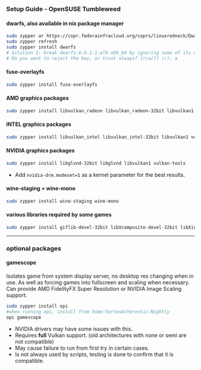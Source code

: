 <h3>Setup Guide - OpenSUSE Tumbleweed</h3>

#### dwarfs, also available in nix package manager

```sh
sudo zypper ar https://copr.fedorainfracloud.org/coprs/linuxredneck/DwarFS/repo/epel-9/linuxredneck-DwarFS-epel-9.repo
sudo zypper refresh
sudo zypper install dwarfs
# Solution 2: break dwarfs-0.6.1-1.el9.x86_64 by ignoring some of its dependencies
# Do you want to reject the key, or trust always? [r/a/?] (r): a
```

#### fuse-overlayfs

```sh
sudo zypper install fuse-overlayfs
```

#### AMD graphics packages

```sh
sudo zypper install libvulkan_radeon libvulkan_radeon-32bit libvulkan1 vulkan-tools
```

#### INTEL graphics packages

```sh
sudo zypper install libvulkan_intel libvulkan_intel-32bit libvulkan1 vulkan-tools
```

#### NVIDIA graphics packages

```sh
sudo zypper install libglvnd-32bit libglvnd libvulkan1 vulkan-tools
```

- Add `nvidia-drm.modeset=1` as a kernel parameter for the best results.

#### wine-staging + wine-mono

```sh
sudo zypper install wine-staging wine-mono
```

#### various libraries required by some games

```sh
sudo zypper install giflib-devel-32bit libXcomposite-devel-32bit libXinerama-devel-32bit libxslt-devel-32bit mpg123-devel-32bit mpg123-openal-32bit zlib-devel-32bit libpulse-devel-32bit giflib-devel libgphoto2-6 zlib-devel libva2 gstreamer-plugins-base gstreamer-plugins-good gstreamer-plugins-ugly gstreamer-plugins-bad gstreamer-plugins-vaapi gstreamer-plugins-libav
```

-------------------------------------------------------------------------------------------------------------------

### optional packages

#### gamescope
Isolates game from system display server, no desktop res changing when in use. As well as forcing games into fullscreen and scaling when necessary. Can provide AMD FidelityFX Super Resolution or NVIDIA Image Scaling support.

```sh
sudo zypper install opi
#when running opi, install from home:VortexAcherontic:Nightly
opi gamescope
```

- NVIDIA drivers may have some issues with this.
- Requires **full** Vulkan support. (old architectures with none or semi are not compatible)
- May cause failure to run from first try in certain cases.
- Is not always used by scripts, testing is done to confirm that it is compatible.

